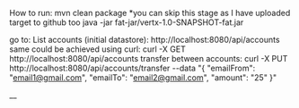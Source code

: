 How to run:
mvn clean package
*you can skip this stage as I have uploaded target to github too
java -jar fat-jar/vertx-1.0-SNAPSHOT-fat.jar

go to:
List accounts (initial datastore):
http://localhost:8080/api/accounts
same could be achieved using curl:
curl -X GET http://localhost:8080/api/accounts
transfer between accounts:
curl -X PUT http://localhost:8080/api/accounts/transfer --data "{ \"emailFrom\": \"email1@gmail.com\", \"emailTo\": \"email2@gmail.com\", \"amount\": \"25\"  }"


__
